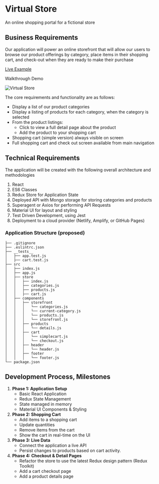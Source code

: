 # Virtual Store

An online shopping portal for a fictional store

## Business Requirements

Our application will power an online storefront that will allow our users to browse our product offerings by category, place items in their shopping cart, and check-out when they are ready to make their purchase

[Live Example](https://virtual-web-store.netlify.app/)

Walkthrough Demo

![Virtual Store](https://code-401-javascript-guide.s3-us-west-2.amazonaws.com/assets/store.gif)

The core requirements and functionality are as follows:

- Display a list of our product categories
- Display a listing of products for each category, when the category is selected
- From the product listings:
  - Click to view a full detail page about the product
  - Add the product to your shopping cart
- Shopping cart (simple version) always visible on screen
- Full shopping cart and check out screen available from main navigation

## Technical Requirements

The application will be created with the following overall architecture and methodologies

1. React
1. ES6 Classes
1. Redux Store for Application State
1. Deployed API with Mongo storage for storing categories and products
1. Superagent or Axios for performing API Requests
1. Material UI for layout and styling
1. Test Driven Development, using Jest
1. Deployment to a cloud provider (Netlify, Amplify, or GitHub Pages)

### Application Structure (proposed)

```text
├── .gitignore
├── .eslintrc.json
├── __tests__
│   ├── app.test.js
│   ├── cart.test.js
├── src
│   ├── index.js
│   ├── app.js
│   ├── store
│   │   ├── index.js
│   │   ├── categories.js
│   │   ├── products.js
│   │   ├── cart.js
│   ├── components
│   │   ├── storefront
│   │   │   └── categories.js
│   │   │   └── current-category.js
│   │   │   └── products.js
│   │   │   └── storefront.js
│   │   ├── products
│   │   │   └── details.js
│   │   ├── cart
│   │   │   └── simplecart.js
│   │   │   └── checkout.js
│   │   ├── header
│   │   │   └── header.js
│   │   ├── footer
│   │   │   └── footer.js
└── package.json
```

## Development Process, Milestones

1. **Phase 1: Application Setup**
   - Basic React Application
   - Redux State Management
   - State managed in memory
   - Material UI Components & Styling
1. **Phase 2: Shopping Cart**
   - Add items to a shopping cart
   - Update quantities
   - Remove items from the cart
   - Show the cart in real-time on the UI
1. **Phase 3: Live Data**
   - Connect the application a live API
   - Persist changes to products based on cart activity.
1. **Phase 4: Checkout & Detail Pages**
   - Refactor the store to use the latest Redux design pattern (Redux Toolkit)
   - Add a cart checkout page
   - Add a product details page
